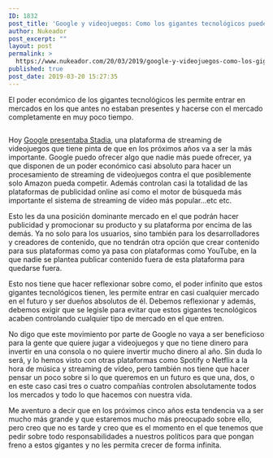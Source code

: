 ```yaml
---
ID: 1832
post_title: 'Google y videojuegos: Como los gigantes tecnológicos pueden matar cualquier mercado'
author: Nukeador
post_excerpt: ""
layout: post
permalink: >
  https://www.nukeador.com/20/03/2019/google-y-videojuegos-como-los-gigantes-tecnologicos-pueden-matar-cualquier-mercado/
published: true
post_date: 2019-03-20 15:27:35
---
```

<p><script async="" src="https://telegram.org/js/telegram-widget.js?5" data-telegram-post="rincontionuke/71" data-width="100%"></script></p>

<!-- wp:paragraph -->
<p>El poder económico de los gigantes tecnológicos les permite entrar en mercados en los que antes no estaban presentes y hacerse con el mercado completamente en muy poco tiempo.</p>
<!-- /wp:paragraph -->

<!-- wp:more -->
<!--more-->
<!-- /wp:more -->

<!-- wp:image {"id":1833,"align":"center"} -->
<div class="wp-block-image"><figure class="aligncenter"><img src="https://www.nukeador.com/wp-content/uploads/2019/03/Monopoly_pack_logo.png" alt="" class="wp-image-1833"/></figure></div>
<!-- /wp:image -->

<!-- wp:paragraph -->
<p>Hoy <a href="https://www.xataka.com/videojuegos/stadia-plataforma-que-google-quiere-conquistar-streaming-videojuegos-soporta-4k-a-60-fps">Google presentaba Stadia</a>, una plataforma de streaming de videojuegos que tiene pinta de que en los próximos años va a ser la más importante. Google puedo ofrecer algo que nadie más puede ofrecer, ya que disponen de un poder económico casi absoluto para hacer un procesamiento de streaming de videojuegos contra el que posiblemente solo Amazon pueda competir. Además controlan casi la totalidad de las plataformas de publicidad online así como el motor de búsqueda más importante el sistema de streaming de vídeo más popular…etc etc.</p>
<!-- /wp:paragraph -->

<!-- wp:paragraph -->
<p>Esto les da una posición dominante mercado en el que podrán hacer publicidad y promocionar su producto y su plataforma por encima de las demás. Ya no solo para los usuarios, sino también para los desarrolladores y creadores de contenido, que no tendrán otra opción que crear contenido para sus plataformas como ya pasa con plataformas como YouTube, en la que nadie se plantea publicar contenido fuera de esta plataforma para quedarse fuera.</p>
<!-- /wp:paragraph -->

<!-- wp:paragraph -->
<p>Esto nos tiene que hacer reflexionar sobre como, el poder infinito que estos gigantes tecnológicos tienen, les permite entrar en casi cualquier mercado en el futuro y ser dueños absolutos de él. Debemos reflexionar y además, debemos exigir que se legisle para evitar que estos gigantes tecnológicos acaben controlando cualquier tipo de mercado en el que entren.</p>
<!-- /wp:paragraph -->

<!-- wp:paragraph -->
<p>No digo que este movimiento por parte de Google no vaya a ser beneficioso para la gente que quiere jugar a videojuegos y que no tiene dinero para invertir en una consola o no quiere invertir mucho dinero al año. Sin duda lo será, y lo hemos visto con otras plataformas como Spotify o Netflix a la hora de música y streaming de vídeo, pero también nos tiene que hacer pensar un poco sobre si lo que queremos en un futuro es que una, dos, o en este caso casi tres o cuatro compañías controlen absolutamente todos los mercados y todo lo que hacemos con nuestra vida.</p>
<!-- /wp:paragraph -->

<!-- wp:paragraph -->
<p>Me aventuro a decir que en los próximos cinco años esta tendencia va a ser mucho más grande y que estaremos mucho más preocupado sobre ello, pero creo que no es tarde y creo que es el momento en el que tenemos que pedir sobre todo responsabilidades a nuestros políticos para que pongan freno a estos gigantes y no les permita crecer de forma infinita.</p>
<!-- /wp:paragraph -->